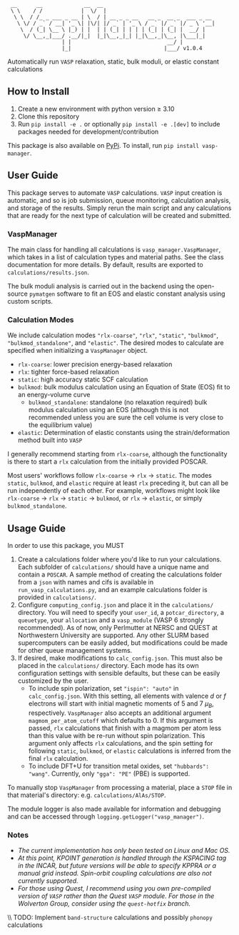 ```text
 __      __             __  __
 \ \    / /            |  \/  |
  \ \  / /_ _ ___ _ __ | \  / | __ _ _ __   __ _  __ _  ___ _ __
   \ \/ / _` / __| '_ \| |\/| |/ _` | '_ \ / _` |/ _` |/ _ \ '__|
    \  / (_| \__ \ |_) | |  | | (_| | | | | (_| | (_| |  __/ |
     \/ \__,_|___/ .__/|_|  |_|\__,_|_| |_|\__,_|\__, |\___|_|
                 | |                              __/ |
                 |_|                             |___/ v1.0.4
```

Automatically run `VASP` relaxation, static, bulk moduli, or elastic constant
calculations

## How to Install

1. Create a new environment with python version $\geq$ 3.10
2. Clone this repository
3. Run `pip install -e .` or optionally `pip install -e .[dev]` to include
packages needed for development/contribution

This package is also available on
[PyPi](https://pypi.org/project/vasp-manager/#description). To install, run
`pip install vasp-manager`.

## User Guide

This package serves to automate `VASP` calculations. `VASP` input creation is
automatic, and so is job submission, queue monitoring, calculation analysis, and
storage of the results. Simply rerun the main script and any calculations that
are ready for the next type of calculation will be created and submitted.

### VaspManager

The main class for handling all calculations is `vasp_manager.VaspManager`,
which takes in a list of calculation types and material paths. See the class
documentation for more details. By default, results are exported to
`calculations/results.json`.

The bulk moduli analysis is carried out in the backend using the open-source
`pymatgen` software to fit an EOS and elastic constant analysis using custom
scripts.

### Calculation Modes

We include calculation modes `"rlx-coarse"`, `"rlx"`, `"static"`, `"bulkmod"`,
`"bulkmod_standalone"`, and `"elastic"`.  The desired modes to calculate are
specified when initializing a `VaspManager` object.

* `rlx-coarse`: lower precision energy-based relaxation
* `rlx`: tighter force-based relaxation
* `static`: high accuracy static SCF calculation
* `bulkmod`: bulk modulus calculation using an Equation of State (EOS) fit to an
energy-volume curve
  * `bulkmod_standalone`: standalone (no relaxation required) bulk modulus
    calculation using an EOS (although this is not recommended unless you are
    sure the cell volume is very close to the equilibrium value)
* `elastic`: Determination of elastic constants using the strain/deformation
method built into `VASP`

I generally recommend starting from `rlx-coarse`, although the functionality is
there to start a `rlx` calculation from the initially provided POSCAR.

Most users' workflows follow `rlx-coarse` &#8594; `rlx` &#8594; `static`. The
modes `static`, `bulkmod`, and `elastic` require at least `rlx` preceding it,
but can all be run independently of each other.  For example, workflows might
look like `rlx-coarse` &#8594; `rlx` &#8594; `static` &#8594; `bulkmod`, or
`rlx` &#8594; `elastic`, or simply `bulkmod_standalone`.

## Usage Guide

In order to use this package, you MUST

1. Create a calculations folder where you'd like to run your calculations.  Each
subfolder of `calculations/` should have a unique name and contain a `POSCAR`. A
sample method of creating the calculations folder from a `json` with names and
cifs is available in `run_vasp_calculations.py`, and an example calculations
folder is provided in `calculations/`.
2. Configure `computing_config.json` and place it in the `calculations/`
directory.  You will need to specify your `user_id`, a `potcar_directory`, a
`queuetype`, your `allocation` and a `vasp_module` (VASP 6 strongly
recommended). As of now, only Perlmutter at NERSC and QUEST at Northwestern
University are supported. Any other SLURM based supercomputers can be easily
added, but modifications could be made for other queue management systems.
3. If desired, make modifications to `calc_config.json`. This must also be
placed in the `calculations/` directory. Each mode has its own configuration
settings with sensible defaults, but these can be easily customized by the user.
    * To include spin polarization, set `"ispin": "auto"` in
    `calc_config.json`. With this setting, all elements with valence *d* or
    *f* electrons will start with initial magnetic moments of 5 and 7
    $\mu_B$, respectively. `VaspManager` also accepts an additional argument
    `magmom_per_atom_cutoff` which defaults to 0. If this argument is passed,
    `rlx` calculations that finish with a magmom per atom less than this value
    with be re-run without spin polarization. This argument only affects `rlx`
    calculations, and the spin setting for following `static`, `bulkmod`, or
    `elastic` calculations is inferred from the final `rlx` calculation.
    * To include DFT+U for transition metal oxides, set `"hubbards": "wang"`.
    Currently, only `"gga": "PE"` (PBE) is supported.

To manually stop `VaspManager` from processing a material, place a `STOP` file
in that material's directory: e.g. `calculations/AlAs/STOP`.

The module logger is also made available for information and debugging and can
be accessed through `logging.getLogger("vasp_manager")`.

### Notes

* *The current implementation has only been tested on Linux and Mac OS.*
* *At this point, KPOINT generation is handled through the KSPACING tag in the
  INCAR, but future versions will be able to specify KPPRA or a manual grid
  instead. Spin-orbit coupling calculations are also not currently supported.*
* *For those using Quest, I recommend using you own pre-compiled version of
 `VASP` rather than the Quest `VASP` module. For those in the Wolverton Group,
  consider using the `quest-hotfix` branch.*

\\\ TODO: Implement `band-structure` calculations and possibly `phonopy`
calculations
